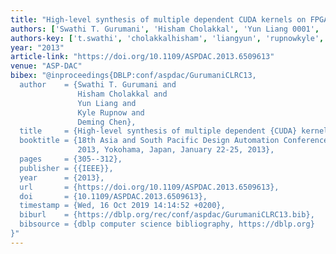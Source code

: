 ```yaml
---
title: "High-level synthesis of multiple dependent CUDA kernels on FPGA"
authors: ['Swathi T. Gurumani', 'Hisham Cholakkal', 'Yun Liang 0001', 'Kyle Rupnow', 'Deming Chen']
authors-key: ['t.swathi', 'cholakkalhisham', 'liangyun', 'rupnowkyle', 'chendeming']
year: "2013"
article-link: "https://doi.org/10.1109/ASPDAC.2013.6509613"
venue: "ASP-DAC"
bibex: "@inproceedings{DBLP:conf/aspdac/GurumaniCLRC13,
  author    = {Swathi T. Gurumani and
               Hisham Cholakkal and
               Yun Liang and
               Kyle Rupnow and
               Deming Chen},
  title     = {High-level synthesis of multiple dependent {CUDA} kernels on {FPGA}},
  booktitle = {18th Asia and South Pacific Design Automation Conference, {ASP-DAC}
               2013, Yokohama, Japan, January 22-25, 2013},
  pages     = {305--312},
  publisher = {{IEEE}},
  year      = {2013},
  url       = {https://doi.org/10.1109/ASPDAC.2013.6509613},
  doi       = {10.1109/ASPDAC.2013.6509613},
  timestamp = {Wed, 16 Oct 2019 14:14:52 +0200},
  biburl    = {https://dblp.org/rec/conf/aspdac/GurumaniCLRC13.bib},
  bibsource = {dblp computer science bibliography, https://dblp.org}
}"
---
```

